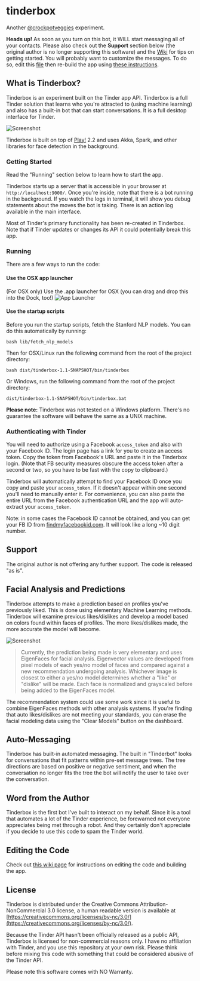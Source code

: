 tinderbox
=========

Another [@crockpotveggies](https://twitter.com/crockpotveggies) experiment.

**Heads up!** As soon as you turn on this bot, it WILL start messaging all of your contacts. Please also check out the **Support** section below (the original author is no longer supporting this software) and the [Wiki](https://github.com/crockpotveggies/tinderbox/wiki) for tips on getting started. You will probably want to customize the messages. To do so, edit this [file](https://github.com/crockpotveggies/tinderbox/blob/master/app/models/bot/tasks/message/FunMessages.scala) then re-build the app using [these instructions](https://github.com/crockpotveggies/tinderbox/wiki/Editing-the-Code).

## What is Tinderbox?

Tinderbox is an experiment built on the Tinder app API. Tinderbox is a full Tinder solution that learns who you're attracted to (using machine learning) and also has a built-in bot that can start conversations. It is a full desktop interface for Tinder.

![Screenshot](https://raw.githubusercontent.com/crockpotveggies/tinderbox/master/public/img/screenshot.jpg)

Tinderbox is built on top of [Play!](http://www.playframework.com/) 2.2 and uses Akka, Spark, and other libraries for face detection in the background.

### Getting Started

Read the "Running" section below to learn how to start the app.

Tinderbox starts up a server that is accessible in your browser at `http://localhost:9000/`. Once you're inside, note that there is a bot running in the background. If you watch the logs in terminal, it will show you debug statements about the moves the bot is taking. There is an action log available in the main interface.

Most of Tinder's primary functionality has been re-created in Tinderbox. Note that if Tinder updates or changes its API it could potentially break this app.

### Running

There are a few ways to run the code:

#### Use the OSX app launcher
(For OSX only) Use the .app launcher for OSX (you can drag and drop this into the Dock, too!)
![App Launcher](https://raw.githubusercontent.com/crockpotveggies/tinderbox/master/public/img/screenshots/app-launcher.png)

#### Use the startup scripts
Before you run the startup scripts, fetch the Stanford NLP models. You can do this automatically by running:
```
bash lib/fetch_nlp_models
```

Then for OSX/Linux run the following command from the root of the project directory:
```
bash dist/tinderbox-1.1-SNAPSHOT/bin/tinderbox
```
Or Windows, run the following command from the root of the project directory:
```
dist/tinderbox-1.1-SNAPSHOT/bin/tinderbox.bat
```

**Please note:** Tinderbox was not tested on a Windows platform. There's no guarantee the software will behave the same as a UNIX machine.

### Authenticating with Tinder

You will need to authorize using a Facebook `access_token` and also with your Facebook ID. The login page has a link for you to create an access token. Copy the token from Facebook's URL and paste it in the Tinderbox login. (Note that FB security measures obscure the access token after a second or two, so you have to be fast with the copy to clipboard.)

Tinderbox will automatically attempt to find your Facebook ID once you copy and paste your `access_token`. If it doesn't appear within one second you'll need to manually enter it. For convenience, you can also paste the entire URL from the Facebook authentication URL and the app will auto-extract your `access_token`.

Note: in some cases the Facebook ID cannot be obtained, and you can get your FB ID from [findmyfacebookid.com](http://findmyfacebookid.com/). It will look like a long ~10 digit number.

## Support

The original author is not offering any further support. The code is released "as is".

## Facial Analysis and Predictions

Tinderbox attempts to make a prediction based on profiles you've previously liked. This is done using elementary Machine Learning methods. Tinderbox will examine previous likes/dislikes and develop a model based on colors found within faces of profiles. The more likes/dislikes made, the more accurate the model will become.

![Screenshot](https://raw.githubusercontent.com/crockpotveggies/tinderbox/master/public/img/tinderbox_eigenfaces_models.jpg)

> Currently, the prediction being made is very elementary and uses EigenFaces for facial analysis. Eigenvector values are developed from
> pixel models of each yes/no model of faces and compared against a new recommendation undergoing analysis. Whichever image is closest to
> either a yes/no model determines whether a "like" or "dislike" will be made. Each face is normalized and grayscaled before being added to
> the EigenFaces model.

The recommendation system could use some work since it is useful to combine EigenFaces methods with other analysis systems. If you're finding that auto likes/dislikes are not meeting your standards, you can erase the facial modeling data using the "Clear Models" button on the dashboard.

## Auto-Messaging

Tinderbox has built-in automated messaging. The built in "Tinderbot" looks for conversations that fit patterns within pre-set message trees. The tree directions are based on positive or negative sentiment, and when the conversation no longer fits the tree the bot will notify the user to take over the conversation.

## Word from the Author

Tinderbox is the first bot I've built to interact on my behalf. Since it is a tool that automates a lot of the Tinder experience, be forewarned not everyone appreciates being met through a robot. And they certainly don't appreciate if you decide to use this code to spam the Tinder world.

## Editing the Code

Check out [this wiki page](https://github.com/crockpotveggies/tinderbox/wiki/Editing-the-Code) for instructions on editing the code and building the app.

## License

Tinderbox is distributed under the Creative Commons Attribution-NonCommercial 3.0 license, a human readable version is available at [https://creativecommons.org/licenses/by-nc/3.0/](https://creativecommons.org/licenses/by-nc/3.0/).

Because the Tinder API hasn't been officially released as a public API, Tinderbox is licensed for non-commercial reasons only. I have no affiliation with Tinder, and you use this repository at your own risk. Please think before mixing this code with something that could be considered abusive of the Tinder API.

Please note this software comes with NO Warranty.
